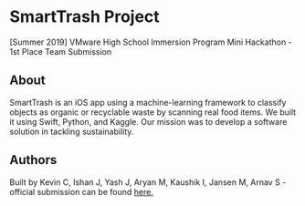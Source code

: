 # SmartTrash Project

[Summer 2019] VMware High School Immersion Program Mini Hackathon - 1st Place Team Submission

## About
SmartTrash is an iOS app using a machine-learning framework to classify objects as organic or recyclable waste by scanning real food items. We built it using Swift, Python, and Kaggle. Our mission was to develop a software solution in tackling sustainability.

## Authors
Built by Kevin C, Ishan J, Yash J, Aryan M, Kaushik I, Jansen M, Arnav S - official submission can be found [here.](https://www.youtube.com/watch?v=nLJatRdyQJY)
